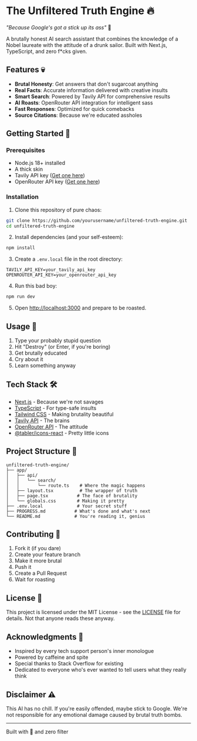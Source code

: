 # The Unfiltered Truth Engine 🔥

*"Because Google's got a stick up its ass"* 🖕

A brutally honest AI search assistant that combines the knowledge of a Nobel laureate with the attitude of a drunk sailor. Built with Next.js, TypeScript, and zero f*cks given.

## Features 💀

- **Brutal Honesty**: Get answers that don't sugarcoat anything
- **Real Facts**: Accurate information delivered with creative insults
- **Smart Search**: Powered by Tavily API for comprehensive results
- **AI Roasts**: OpenRouter API integration for intelligent sass
- **Fast Responses**: Optimized for quick comebacks
- **Source Citations**: Because we're educated assholes

## Getting Started 🚀

### Prerequisites

- Node.js 18+ installed
- A thick skin
- Tavily API key ([Get one here](https://tavily.com))
- OpenRouter API key ([Get one here](https://openrouter.ai))

### Installation

1. Clone this repository of pure chaos:
```bash
git clone https://github.com/yourusername/unfiltered-truth-engine.git
cd unfiltered-truth-engine
```

2. Install dependencies (and your self-esteem):
```bash
npm install
```

3. Create a `.env.local` file in the root directory:
```env
TAVILY_API_KEY=your_tavily_api_key
OPENROUTER_API_KEY=your_openrouter_api_key
```

4. Run this bad boy:
```bash
npm run dev
```

5. Open [http://localhost:3000](http://localhost:3000) and prepare to be roasted.

## Usage 🎯

1. Type your probably stupid question
2. Hit "Destroy" (or Enter, if you're boring)
3. Get brutally educated
4. Cry about it
5. Learn something anyway

## Tech Stack 🛠

- [Next.js](https://nextjs.org/) - Because we're not savages
- [TypeScript](https://www.typescriptlang.org/) - For type-safe insults
- [Tailwind CSS](https://tailwindcss.com/) - Making brutality beautiful
- [Tavily API](https://tavily.com) - The brains
- [OpenRouter API](https://openrouter.ai) - The attitude
- [@tabler/icons-react](https://tabler-icons.io/) - Pretty little icons

## Project Structure 📁

```
unfiltered-truth-engine/
├── app/
│   ├── api/
│   │   └── search/
│   │       └── route.ts    # Where the magic happens
│   ├── layout.tsx          # The wrapper of truth
│   ├── page.tsx           # The face of brutality
│   └── globals.css        # Making it pretty
├── .env.local             # Your secret stuff
├── PROGRESS.md           # What's done and what's next
└── README.md             # You're reading it, genius
```

## Contributing 🤝

1. Fork it (if you dare)
2. Create your feature branch
3. Make it more brutal
4. Push it
5. Create a Pull Request
6. Wait for roasting

## License 📄

This project is licensed under the MIT License - see the [LICENSE](LICENSE) file for details. Not that anyone reads these anyway.

## Acknowledgments 👏

- Inspired by every tech support person's inner monologue
- Powered by caffeine and spite
- Special thanks to Stack Overflow for existing
- Dedicated to everyone who's ever wanted to tell users what they really think

## Disclaimer ⚠️

This AI has no chill. If you're easily offended, maybe stick to Google. We're not responsible for any emotional damage caused by brutal truth bombs.

---

Built with 🖤 and zero filter
